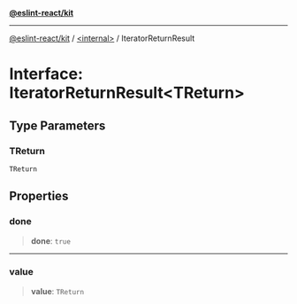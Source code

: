 [**@eslint-react/kit**](../../README.md)

***

[@eslint-react/kit](../../README.md) / [\<internal\>](../README.md) / IteratorReturnResult

# Interface: IteratorReturnResult\<TReturn\>

## Type Parameters

### TReturn

`TReturn`

## Properties

### done

> **done**: `true`

***

### value

> **value**: `TReturn`
